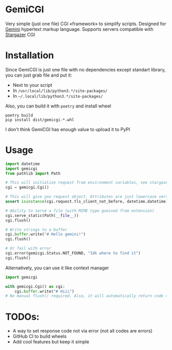# GemiCGI
Very simple (just one file) CGI «framework» to simplify scripts.
Designed for [Gemini](https://gemini.circumlunar.space) hypertext markup language.
Supports servers compatible with [Stargazer](https://git.sr.ht/~zethra/stargazer/tree/HEAD/doc/stargazer.ini.5.txt) CGI

# Installation
Since GemiCGI is just one file with no dependencies except standart library, you can just grab file and put it:
- Next to your script
- In `/usr/local/lib/python3.*/site-packages/`
- In `~/.local/lib/python3.*/site-packages/`

Also, you can build it with `poetry` and install wheel
```commandline
poetry build
pip install dist/gemicgi-*.whl
```

I don't think GemiCGI has enough value to upload it to PyPI

# Usage

```python
import datetime
import gemicgi
from pathlib import Path

# This will initialize request from environment variables, see stargazer doc for details
cgi = gemicgi.Cgi()

# This will give you request object. Attributes are just lowercase version of environment variables, parsed if applicable
assert isinstance(cgi.request.tls_client_not_before, datetime.datetime)

# Ability to serve a file (with MIME type guessed from extension)
cgi.serve_static(Path(__file__))
cgi.flush()

# Write strings to a buffer
cgi.buffer.write("# Hello gemini!")
cgi.flush()

# Or fail with error
cgi.error(gemicgi.Status.NOT_FOUND, "Idk where to find it")
cgi.flush()
```

Alternatively, you can use it like context manager
```python
import gemicgi

with gemicgi.Cgi() as cgi:
    cgi.buffer.write("# Hiii")
# No manual flush() required. Also, it will automatically return code 42(CGI_ERROR) on unhandled exception
```

# TODOs:
- A way to set response code not via error (not all codes are errors)
- GitHub CI to build wheels
- Add cool features but keep it simple